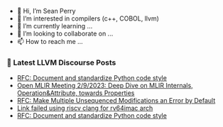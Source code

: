 - 👋 Hi, I’m Sean Perry
- 👀 I’m interested in compilers (c++, COBOL, llvm)
- 🌱 I’m currently learning ...
- 💞️ I’m looking to collaborate on ...
- 📫 How to reach me ...

<!---
s66perry/s66perry is a ✨ special ✨ repository because its `README.md` (this file) appears on your GitHub profile.
You can click the Preview link to take a look at your changes.
--->
### 📕 Latest LLVM Discourse Posts

<!-- DISCOURSE-LLVM:START -->
- [RFC: Document and standardize Python code style](https://discourse.llvm.org/t/rfc-document-and-standardize-python-code-style/68257#post_14)
- [Open MLIR Meeting 2/9/2023: Deep Dive on MLIR Internals, Operation&amp;Attribute, towards Properties](https://discourse.llvm.org/t/open-mlir-meeting-2-9-2023-deep-dive-on-mlir-internals-operation-attribute-towards-properties/68297#post_4)
- [RFC: Make Multiple Unsequenced Modifications an Error by Default](https://discourse.llvm.org/t/rfc-make-multiple-unsequenced-modifications-an-error-by-default/68349#post_10)
- [Link failed using riscv clang for rv64imac arch](https://discourse.llvm.org/t/link-failed-using-riscv-clang-for-rv64imac-arch/68303#post_7)
- [RFC: Document and standardize Python code style](https://discourse.llvm.org/t/rfc-document-and-standardize-python-code-style/68257#post_13)
<!-- DISCOURSE-LLVM:END -->
